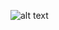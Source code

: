 ![alt text](https://github.com/User15873425/DragonAgeOrigins-LogitechG600-Binds-n-InstantBuffs-Script/Screenshot20230527051516907.jpg?raw=true)
